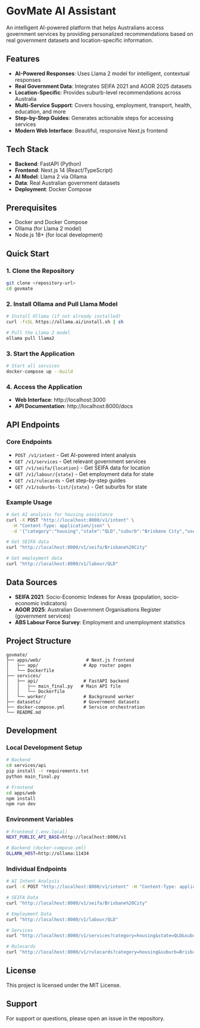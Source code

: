 # GovMate AI Assistant

An intelligent AI-powered platform that helps Australians access government services by providing personalized recommendations based on real government datasets and location-specific information.

## Features

- **AI-Powered Responses**: Uses Llama 2 model for intelligent, contextual responses
- **Real Government Data**: Integrates SEIFA 2021 and AGOR 2025 datasets
- **Location-Specific**: Provides suburb-level recommendations across Australia
- **Multi-Service Support**: Covers housing, employment, transport, health, education, and more
- **Step-by-Step Guides**: Generates actionable steps for accessing services
- **Modern Web Interface**: Beautiful, responsive Next.js frontend

## Tech Stack

- **Backend**: FastAPI (Python)
- **Frontend**: Next.js 14 (React/TypeScript)
- **AI Model**: Llama 2 via Ollama
- **Data**: Real Australian government datasets
- **Deployment**: Docker Compose

## Prerequisites

- Docker and Docker Compose
- Ollama (for Llama 2 model)
- Node.js 18+ (for local development)

## Quick Start

### 1. Clone the Repository
```bash
git clone <repository-url>
cd govmate
```

### 2. Install Ollama and Pull Llama Model
```bash
# Install Ollama (if not already installed)
curl -fsSL https://ollama.ai/install.sh | sh

# Pull the Llama 2 model
ollama pull llama2
```

### 3. Start the Application
```bash
# Start all services
docker-compose up --build
```

### 4. Access the Application
- **Web Interface**: http://localhost:3000
- **API Documentation**: http://localhost:8000/docs

## API Endpoints

### Core Endpoints
- `POST /v1/intent` - Get AI-powered intent analysis
- `GET /v1/services` - Get relevant government services
- `GET /v1/seifa/{location}` - Get SEIFA data for location
- `GET /v1/labour/{state}` - Get employment data for state
- `GET /v1/rulecards` - Get step-by-step guides
- `GET /v1/suburbs-list/{state}` - Get suburbs for state

### Example Usage
```bash
# Get AI analysis for housing assistance
curl -X POST "http://localhost:8000/v1/intent" \
  -H "Content-Type: application/json" \
  -d '{"category":"housing","state":"QLD","suburb":"Brisbane City","user_query":"student accommodation"}'

# Get SEIFA data
curl "http://localhost:8000/v1/seifa/Brisbane%20City"

# Get employment data
curl "http://localhost:8000/v1/labour/QLD"
```

## Data Sources

- **SEIFA 2021**: Socio-Economic Indexes for Areas (population, socio-economic indicators)
- **AGOR 2025**: Australian Government Organisations Register (government services)
- **ABS Labour Force Survey**: Employment and unemployment statistics

## Project Structure

```
govmate/
├── apps/web/                 # Next.js frontend
│   ├── app/                 # App router pages
│   └── Dockerfile
├── services/
│   ├── api/                 # FastAPI backend
│   │   ├── main_final.py   # Main API file
│   │   └── Dockerfile
│   └── worker/              # Background worker
├── datasets/                # Government datasets
├── docker-compose.yml       # Service orchestration
└── README.md
```

## Development

### Local Development Setup
```bash
# Backend
cd services/api
pip install -r requirements.txt
python main_final.py

# Frontend
cd apps/web
npm install
npm run dev
```

### Environment Variables
```bash
# Frontend (.env.local)
NEXT_PUBLIC_API_BASE=http://localhost:8000/v1

# Backend (docker-compose.yml)
OLLAMA_HOST=http://ollama:11434
```



### Individual Endpoints
```bash
# AI Intent Analysis
curl -X POST "http://localhost:8000/v1/intent" -H "Content-Type: application/json" -d '{"category":"housing","state":"QLD","suburb":"Brisbane City","user_query":"student accommodation"}'

# SEIFA Data
curl "http://localhost:8000/v1/seifa/Brisbane%20City"

# Employment Data
curl "http://localhost:8000/v1/labour/QLD"

# Services
curl "http://localhost:8000/v1/services?category=housing&state=QLD&suburb=Brisbane%20City&limit=3"

# Rulecards
curl "http://localhost:8000/v1/rulecards?category=housing&suburb=Brisbane%20City"
```




## License

This project is licensed under the MIT License.

## Support

For support or questions, please open an issue in the repository.
